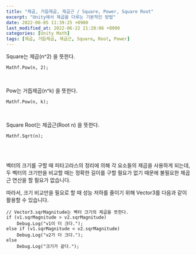 ```yaml
---
title: "제곱, 거듭제곱, 제곱근 / Square, Power, Square Root"
excerpt: "Unity에서 제곱을 다루는 기본적인 방법"
date: 2022-06-05 11:39:25 +0900
last_modified_at: 2022-06-22 21:20:06 +0900
categories: [Unity Math]
tags: [제곱, 거듭제곱, 제곱근, Square, Root, Power]
---
```

Square는 제곱(n^2) 을 뜻한다.
<br>

```
Mathf.Pow(n, 2);
```
<br>

Pow는 거듭제곱(n^k) 을 뜻한다.
<br>

```
Mathf.Pow(n, k);
```
<br>

Square Root는 제곱근(Root n) 을 뜻한다.
<br>

```
Mathf.Sqrt(n);
```
<br><br>

벡터의 크기를 구할 때 피타고라스의 정리에 의해 각 요소들의 제곱을 사용하게 되는데, 두 벡터의 크기만을 비교할 때는 정확한 길이를 구할 필요가 없기 때문에 불필요한 제곱근 연산을 할 필요가 없습니다.

따라서, 크기 비교만을 필요로 할 때 성능 저하를 줄이기 위해 Vector3를 다음과 같이 활용할 수 있습니다.
<br>

```
// Vector3.sqrMagnitude는 벡터 크기의 제곱을 뜻한다.
if (v1.sqrMagnitude > v2.sqrMagnitude)
    Debug.Log("v1이 더 크다.");
else if (v1.sqrMagnitude < v2.sqrMagnitude)
    Debug.Log("v2가 더 크다.");
else
    Debug.Log("크기가 같다.");
```
<br>
